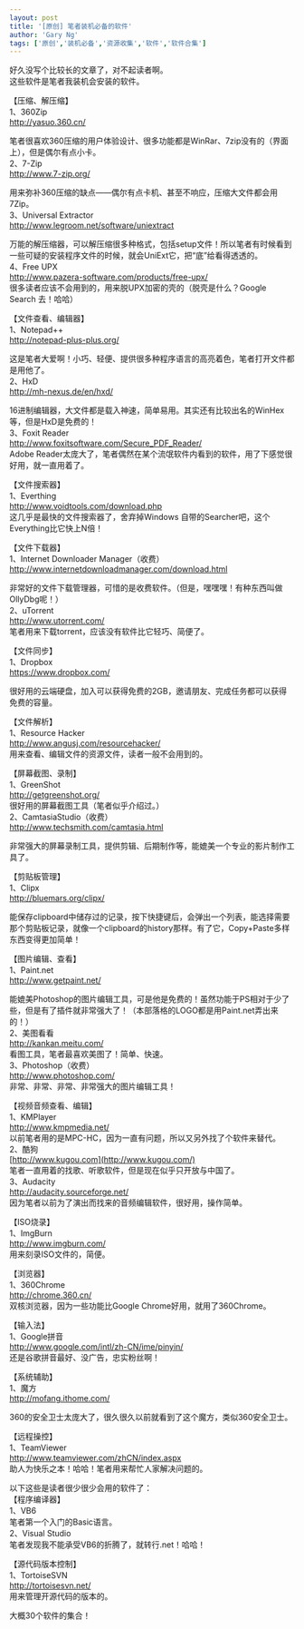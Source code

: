 ```yaml
---
layout: post
title: '[原创] 笔者装机必备的软件'
author: 'Gary Ng'
tags: ['原创','装机必备','资源收集','软件','软件合集']
---
```


好久没写个比较长的文章了，对不起读者啊。  
 这些软件是笔者我装机会安装的软件。  
  
 【压缩、解压缩】  
 1、360Zip  
 <http://yasuo.360.cn/>  

笔者很喜欢360压缩的用户体验设计、很多功能都是WinRar、7zip没有的（界面上），但是偶尔有点小卡。  
 2、7-Zip  
 <http://www.7-zip.org/>  

用来弥补360压缩的缺点——偶尔有点卡机、甚至不响应，压缩大文件都会用7Zip。  
 3、Universal Extractor  
 <http://www.legroom.net/software/uniextract>  

万能的解压缩器，可以解压缩很多种格式，包括setup文件！所以笔者有时候看到一些可疑的安装程序文件的时候，就会UniExt它，把“底”给看得透透的。  
 4、Free UPX  
 <http://www.pazera-software.com/products/free-upx/>  
 很多读者应该不会用到的，用来脱UPX加密的壳的（脱壳是什么？Google Search
去！哈哈）  
 
<!-- More -->

 【文件查看、编辑器】  
 1、Notepad++  
 <http://notepad-plus-plus.org/>  

这是笔者大爱啊！小巧、轻便、提供很多种程序语言的高亮着色，笔者打开文件都是用他了。  
 2、HxD  
 <http://mh-nexus.de/en/hxd/>  

16进制编辑器，大文件都是载入神速，简单易用。其实还有比较出名的WinHex等，但是HxD是免费的！  
 3、Foxit Reader  
 <http://www.foxitsoftware.com/Secure_PDF_Reader/>  
 Adobe
Reader太庞大了，笔者偶然在某个流氓软件内看到的软件，用了下感觉很好用，就一直用着了。  
  
 【文件搜索器】  
 1、Everthing  
 <http://www.voidtools.com/download.php>  
 这几乎是最快的文件搜索器了，舍弃掉Windows
自带的Searcher吧，这个Everything比它快上N倍！  
  
 【文件下载器】  
 1、Internet Downloader Manager（收费）  
 <http://www.internetdownloadmanager.com/download.html>  

非常好的文件下载管理器，可惜的是收费软件。（但是，嘿嘿嘿！有种东西叫做OllyDbg呢！）  
 2、uTorrent  
 <http://www.utorrent.com/>  
 笔者用来下载torrent，应该没有软件比它轻巧、简便了。  
  
 【文件同步】  
 1、Dropbox  
 <https://www.dropbox.com/>  

很好用的云端硬盘，加入可以获得免费的2GB，邀请朋友、完成任务都可以获得免费的容量。  
  
 【文件解析】  
 1、Resource Hacker  
 <http://www.angusj.com/resourcehacker/>  
 用来查看、编辑文件的资源文件，读者一般不会用到的。  
  
 【屏幕截图、录制】  
 1、GreenShot  
 <http://getgreenshot.org/>  
 很好用的屏幕截图工具（笔者似乎介绍过。）  
 2、CamtasiaStudio（收费）  
 <http://www.techsmith.com/camtasia.html>  

非常强大的屏幕录制工具，提供剪辑、后期制作等，能媲美一个专业的影片制作工具了。  
  
 【剪贴板管理】  
 1、Clipx  
 <http://bluemars.org/clipx/>  

能保存clipboard中储存过的记录，按下快捷键后，会弹出一个列表，能选择需要那个剪贴板记录，就像一个clipboard的history那样。有了它，Copy+Paste多样东西变得更加简单！  
  
 【图片编辑、查看】  
 1、Paint.net  
 <http://www.getpaint.net/>  

能媲美Photoshop的图片编辑工具，可是他是免费的！虽然功能于PS相对于少了些，但是有了插件就非常强大了！（本部落格的LOGO都是用Paint.net弄出来的！）  
 2、美图看看  
 <http://kankan.meitu.com/>  
 看图工具，笔者最喜欢美图了！简单、快速。  
 3、Photoshop（收费）  
 <http://www.photoshop.com/>  
 非常、非常、非常、非常强大的图片编辑工具！  
  
 【视频音频查看、编辑】  
 1、KMPlayer  
 <http://www.kmpmedia.net/>  
 以前笔者用的是MPC-HC，因为一直有问题，所以又另外找了个软件来替代。  
 2、酷狗  
 [http://www.kugou.com](http://www.kugou.com/)  
 笔者一直用着的找歌、听歌软件，但是现在似乎只开放与中国了。  
 3、Audacity  
 <http://audacity.sourceforge.net/>  
 因为笔者以前为了演出而找来的音频编辑软件，很好用，操作简单。  
  
 【ISO烧录】  
 1、ImgBurn  
 <http://www.imgburn.com/>  
 用来刻录ISO文件的，简便。  
  
 【浏览器】  
 1、360Chrome  
 <http://chrome.360.cn/>  
 双核浏览器，因为一些功能比Google Chrome好用，就用了360Chrome。  
  
 【输入法】  
 1、Google拼音  
 <http://www.google.com/intl/zh-CN/ime/pinyin/>  
 还是谷歌拼音最好、没广告，忠实粉丝啊！  
  
 【系统辅助】  
 1、魔方  
 <http://mofang.ithome.com/>  

360的安全卫士太庞大了，很久很久以前就看到了这个魔方，类似360安全卫士。  
  
 【远程操控】  
 1、TeamViewer  
 <http://www.teamviewer.com/zhCN/index.aspx>  
 助人为快乐之本！哈哈！笔者用来帮忙人家解决问题的。  
  
 以下这些是读者很少很少会用的软件了：  
 【程序编译器】  
 1、VB6  
 笔者第一个入门的Basic语言。  
 2、Visual Studio  
 笔者发现我不能承受VB6的折腾了，就转行.net！哈哈！  
  
 【源代码版本控制】  
 1、TortoiseSVN  
 <http://tortoisesvn.net/>  
 用来管理开源代码的版本的。  
  
  
 大概30个软件的集合！
